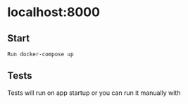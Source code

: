 # localhost:8000

## Start 
```
Run docker-compose up
```


## Tests
Tests will run on app startup or you can run it manually with 


